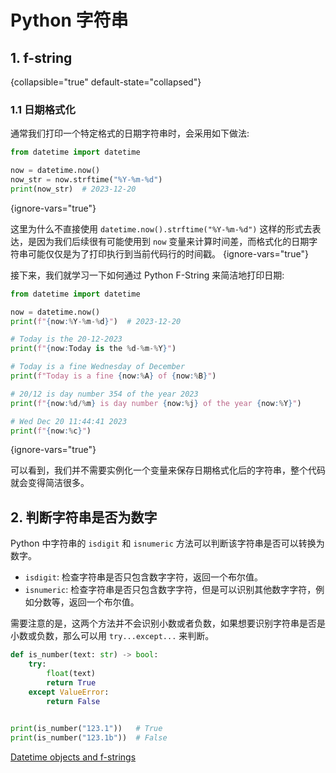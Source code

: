 # Python 字符串

<show-structure for="chapter" depth="2"/>

## 1. f-string
{collapsible="true" default-state="collapsed"}

### 1.1 日期格式化

通常我们打印一个特定格式的日期字符串时，会采用如下做法:

```Python
from datetime import datetime

now = datetime.now()
now_str = now.strftime("%Y-%m-%d")
print(now_str)  # 2023-12-20
```
{ignore-vars="true"}

这里为什么不直接使用 `datetime.now().strftime("%Y-%m-%d")` 这样的形式去表达，是因为我们后续很有可能使用到 `now` 变量来计算时间差，而格式化的日期字符串可能仅仅是为了打印执行到当前代码行的时间戳。
{ignore-vars="true"}

接下来，我们就学习一下如何通过 Python F-String 来简洁地打印日期:

```Python
from datetime import datetime

now = datetime.now()
print(f"{now:%Y-%m-%d}")  # 2023-12-20

# Today is the 20-12-2023
print(f"{now:Today is the %d-%m-%Y}")

# Today is a fine Wednesday of December
print(f"Today is a fine {now:%A} of {now:%B}")

# 20/12 is day number 354 of the year 2023
print(f"{now:%d/%m} is day number {now:%j} of the year {now:%Y}")

# Wed Dec 20 11:44:41 2023
print(f"{now:%c}")
```
{ignore-vars="true"}

可以看到，我们并不需要实例化一个变量来保存日期格式化后的字符串，整个代码就会变得简洁很多。

## 2. 判断字符串是否为数字

Python 中字符串的 `isdigit` 和 `isnumeric` 方法可以判断该字符串是否可以转换为数字。
- `isdigit`: 检查字符串是否只包含数字字符，返回一个布尔值。
- `isnumeric`: 检查字符串是否只包含数字字符，但是可以识别其他数字字符，例如分数等，返回一个布尔值。

<tabs>
<tab title="isdigit">
<code-block lang="python">
<![CDATA[
print("1234".isdigit())   # True
print("123.4".isdigit())  # False
]]>
</code-block>
</tab>
<tab title="isnumeric">
<code-block lang="python">
<![CDATA[
print("1234".isnumeric())   # True
print("123.4".isnumeric())  # False
]]>
</code-block>
</tab>
</tabs>


需要注意的是，这两个方法并不会识别小数或者负数，如果想要识别字符串是否是小数或负数，那么可以用 `try...except...` 来判断。

```Python
def is_number(text: str) -> bool:
    try:
        float(text)
        return True
    except ValueError:
        return False
        

print(is_number("123.1"))   # True
print(is_number("123.1b"))  # False
```



<seealso>
<category ref="ref_docs">
    <a href="https://mathspp.com/blog/twitter-threads/datetime-objects-and-f-strings">Datetime objects and f-strings</a>
</category>
</seealso>